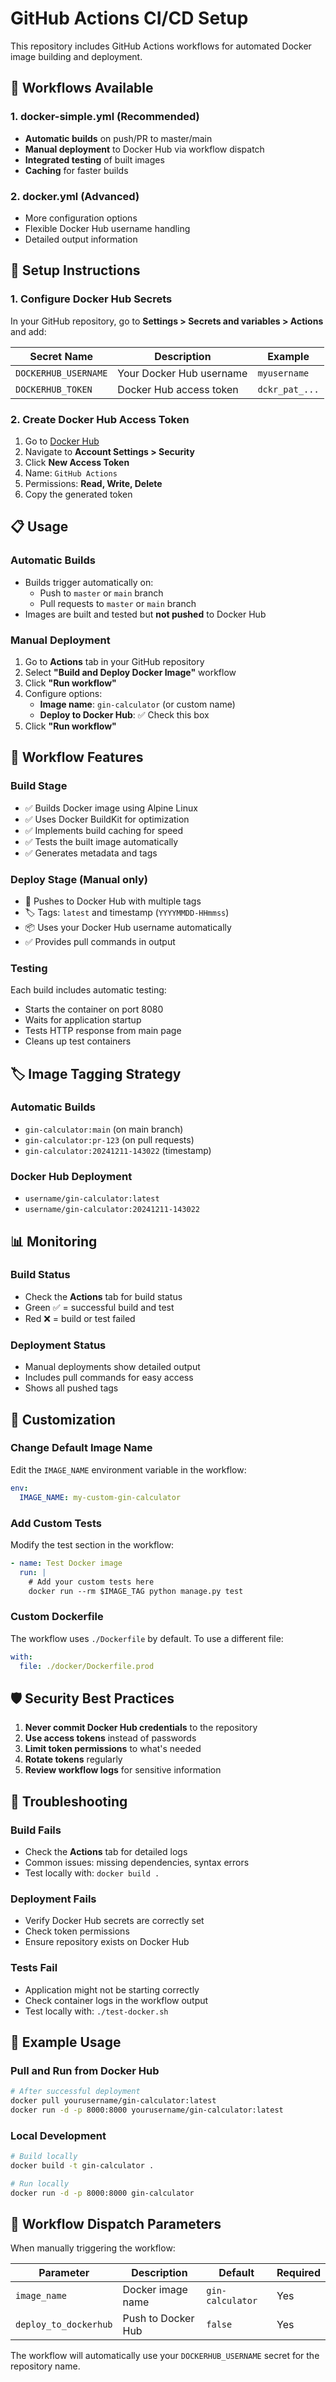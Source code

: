 # GitHub Actions CI/CD Setup

This repository includes GitHub Actions workflows for automated Docker image building and deployment.

## 🔧 Workflows Available

### 1. **docker-simple.yml** (Recommended)
- **Automatic builds** on push/PR to master/main
- **Manual deployment** to Docker Hub via workflow dispatch
- **Integrated testing** of built images
- **Caching** for faster builds

### 2. **docker.yml** (Advanced)
- More configuration options
- Flexible Docker Hub username handling
- Detailed output information

## 🚀 Setup Instructions

### 1. **Configure Docker Hub Secrets**

In your GitHub repository, go to **Settings > Secrets and variables > Actions** and add:

| Secret Name | Description | Example |
|-------------|-------------|---------|
| `DOCKERHUB_USERNAME` | Your Docker Hub username | `myusername` |
| `DOCKERHUB_TOKEN` | Docker Hub access token | `dckr_pat_...` |

### 2. **Create Docker Hub Access Token**

1. Go to [Docker Hub](https://hub.docker.com/)
2. Navigate to **Account Settings > Security**
3. Click **New Access Token**
4. Name: `GitHub Actions`
5. Permissions: **Read, Write, Delete**
6. Copy the generated token

## 📋 Usage

### **Automatic Builds**
- Builds trigger automatically on:
  - Push to `master` or `main` branch
  - Pull requests to `master` or `main` branch
- Images are built and tested but **not pushed** to Docker Hub

### **Manual Deployment**
1. Go to **Actions** tab in your GitHub repository
2. Select **"Build and Deploy Docker Image"** workflow
3. Click **"Run workflow"**
4. Configure options:
   - **Image name**: `gin-calculator` (or custom name)
   - **Deploy to Docker Hub**: ✅ Check this box
5. Click **"Run workflow"**

## 🎯 Workflow Features

### **Build Stage**
- ✅ Builds Docker image using Alpine Linux
- ✅ Uses Docker BuildKit for optimization
- ✅ Implements build caching for speed
- ✅ Tests the built image automatically
- ✅ Generates metadata and tags

### **Deploy Stage** (Manual only)
- 🚀 Pushes to Docker Hub with multiple tags
- 🏷️ Tags: `latest` and timestamp (`YYYYMMDD-HHmmss`)
- 📦 Uses your Docker Hub username automatically
- ✅ Provides pull commands in output

### **Testing**
Each build includes automatic testing:
- Starts the container on port 8080
- Waits for application startup
- Tests HTTP response from main page
- Cleans up test containers

## 🏷️ Image Tagging Strategy

### **Automatic Builds**
- `gin-calculator:main` (on main branch)
- `gin-calculator:pr-123` (on pull requests)
- `gin-calculator:20241211-143022` (timestamp)

### **Docker Hub Deployment**
- `username/gin-calculator:latest`
- `username/gin-calculator:20241211-143022`

## 📊 Monitoring

### **Build Status**
- Check the **Actions** tab for build status
- Green ✅ = successful build and test
- Red ❌ = build or test failed

### **Deployment Status**
- Manual deployments show detailed output
- Includes pull commands for easy access
- Shows all pushed tags

## 🔧 Customization

### **Change Default Image Name**
Edit the `IMAGE_NAME` environment variable in the workflow:

```yaml
env:
  IMAGE_NAME: my-custom-gin-calculator
```

### **Add Custom Tests**
Modify the test section in the workflow:

```yaml
- name: Test Docker image
  run: |
    # Add your custom tests here
    docker run --rm $IMAGE_TAG python manage.py test
```

### **Custom Dockerfile**
The workflow uses `./Dockerfile` by default. To use a different file:

```yaml
with:
  file: ./docker/Dockerfile.prod
```

## 🛡️ Security Best Practices

1. **Never commit Docker Hub credentials** to the repository
2. **Use access tokens** instead of passwords
3. **Limit token permissions** to what's needed
4. **Rotate tokens** regularly
5. **Review workflow logs** for sensitive information

## 🐛 Troubleshooting

### **Build Fails**
- Check the **Actions** tab for detailed logs
- Common issues: missing dependencies, syntax errors
- Test locally with: `docker build .`

### **Deployment Fails**
- Verify Docker Hub secrets are correctly set
- Check token permissions
- Ensure repository exists on Docker Hub

### **Tests Fail**
- Application might not be starting correctly
- Check container logs in the workflow output
- Test locally with: `./test-docker.sh`

## 📖 Example Usage

### **Pull and Run from Docker Hub**
```bash
# After successful deployment
docker pull yourusername/gin-calculator:latest
docker run -d -p 8000:8000 yourusername/gin-calculator:latest
```

### **Local Development**
```bash
# Build locally
docker build -t gin-calculator .

# Run locally
docker run -d -p 8000:8000 gin-calculator
```

## 🔄 Workflow Dispatch Parameters

When manually triggering the workflow:

| Parameter | Description | Default | Required |
|-----------|-------------|---------|----------|
| `image_name` | Docker image name | `gin-calculator` | Yes |
| `deploy_to_dockerhub` | Push to Docker Hub | `false` | Yes |

The workflow will automatically use your `DOCKERHUB_USERNAME` secret for the repository name.
